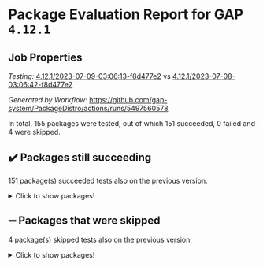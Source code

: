 # Package Evaluation Report for GAP `4.12.1`

## Job Properties

*Testing:* [4.12.1/2023-07-09-03:06:13-f8d477e2](https://github.com/gap-system/PackageDistro/blob/data/reports/4.12.1/2023-07-09-03:06:13-f8d477e2) vs [4.12.1/2023-07-08-03:06:42-f8d477e2](https://github.com/gap-system/PackageDistro/blob/data/reports/4.12.1/2023-07-08-03:06:42-f8d477e2)

*Generated by Workflow:* https://github.com/gap-system/PackageDistro/actions/runs/5497560578

In total, 155 packages were tested, out of which 151 succeeded, 0 failed and 4 were skipped.

## :heavy_check_mark: Packages still succeeding

151 package(s) succeeded tests also on the previous version.
<details><summary>Click to show packages!</summary>

- 4ti2interface 2023.02-04 [(success)](https://github.com/gap-system/PackageDistro/actions/runs/5497560578/jobs/10018490650)
- ace 5.6.2 [(success)](https://github.com/gap-system/PackageDistro/actions/runs/5497560578/jobs/10018490725)
- aclib 1.3.2 [(success)](https://github.com/gap-system/PackageDistro/actions/runs/5497560578/jobs/10018490800)
- agt 0.3.1 [(success)](https://github.com/gap-system/PackageDistro/actions/runs/5497560578/jobs/10018490887)
- alnuth 3.2.1 [(success)](https://github.com/gap-system/PackageDistro/actions/runs/5497560578/jobs/10018490954)
- anupq 3.3.0 [(success)](https://github.com/gap-system/PackageDistro/actions/runs/5497560578/jobs/10018491024)
- atlasrep 2.1.6 [(success)](https://github.com/gap-system/PackageDistro/actions/runs/5497560578/jobs/10018491085)
- autodoc 2023.06.19 [(success)](https://github.com/gap-system/PackageDistro/actions/runs/5497560578/jobs/10018491167)
- automata 1.15 [(success)](https://github.com/gap-system/PackageDistro/actions/runs/5497560578/jobs/10018491238)
- automgrp 1.3.2 [(success)](https://github.com/gap-system/PackageDistro/actions/runs/5497560578/jobs/10018491313)
- autpgrp 1.11 [(success)](https://github.com/gap-system/PackageDistro/actions/runs/5497560578/jobs/10018491383)
- cap 2023.06-08 [(success)](https://github.com/gap-system/PackageDistro/actions/runs/5497560578/jobs/10018491463)
- caratinterface 2.3.5 [(success)](https://github.com/gap-system/PackageDistro/actions/runs/5497560578/jobs/10018491529)
- cddinterface 2022.11.01 [(success)](https://github.com/gap-system/PackageDistro/actions/runs/5497560578/jobs/10018491589)
- circle 1.6.6 [(success)](https://github.com/gap-system/PackageDistro/actions/runs/5497560578/jobs/10018491649)
- classicpres 1.22 [(success)](https://github.com/gap-system/PackageDistro/actions/runs/5497560578/jobs/10018491711)
- cohomolo 1.6.11 [(success)](https://github.com/gap-system/PackageDistro/actions/runs/5497560578/jobs/10018491786)
- congruence 1.2.5 [(success)](https://github.com/gap-system/PackageDistro/actions/runs/5497560578/jobs/10018491858)
- corelg 1.56 [(success)](https://github.com/gap-system/PackageDistro/actions/runs/5497560578/jobs/10018491919)
- crime 1.6 [(success)](https://github.com/gap-system/PackageDistro/actions/runs/5497560578/jobs/10018491981)
- crisp 1.4.6 [(success)](https://github.com/gap-system/PackageDistro/actions/runs/5497560578/jobs/10018492036)
- crypting 0.10.4 [(success)](https://github.com/gap-system/PackageDistro/actions/runs/5497560578/jobs/10018492101)
- cryst 4.1.26 [(success)](https://github.com/gap-system/PackageDistro/actions/runs/5497560578/jobs/10018492160)
- crystcat 1.1.10 [(success)](https://github.com/gap-system/PackageDistro/actions/runs/5497560578/jobs/10018492214)
- ctbllib 1.3.6 [(success)](https://github.com/gap-system/PackageDistro/actions/runs/5497560578/jobs/10018492274)
- cubefree 1.19 [(success)](https://github.com/gap-system/PackageDistro/actions/runs/5497560578/jobs/10018492369)
- curlinterface 2.3.2 [(success)](https://github.com/gap-system/PackageDistro/actions/runs/5497560578/jobs/10018492467)
- cvec 2.8.1 [(success)](https://github.com/gap-system/PackageDistro/actions/runs/5497560578/jobs/10018492523)
- datastructures 0.3.0 [(success)](https://github.com/gap-system/PackageDistro/actions/runs/5497560578/jobs/10018492572)
- deepthought 1.0.6 [(success)](https://github.com/gap-system/PackageDistro/actions/runs/5497560578/jobs/10018492621)
- design 1.8 [(success)](https://github.com/gap-system/PackageDistro/actions/runs/5497560578/jobs/10018492670)
- difsets 2.3.1 [(success)](https://github.com/gap-system/PackageDistro/actions/runs/5497560578/jobs/10018492710)
- digraphs 1.6.2 [(success)](https://github.com/gap-system/PackageDistro/actions/runs/5497560578/jobs/10018492759)
- edim 1.3.7 [(success)](https://github.com/gap-system/PackageDistro/actions/runs/5497560578/jobs/10018492798)
- example 4.3.4 [(success)](https://github.com/gap-system/PackageDistro/actions/runs/5497560578/jobs/10018492840)
- examplesforhomalg 2023.02-04 [(success)](https://github.com/gap-system/PackageDistro/actions/runs/5497560578/jobs/10018492872)
- factint 1.6.3 [(success)](https://github.com/gap-system/PackageDistro/actions/runs/5497560578/jobs/10018492903)
- ferret 1.0.9 [(success)](https://github.com/gap-system/PackageDistro/actions/runs/5497560578/jobs/10018492935)
- fga 1.5.0 [(success)](https://github.com/gap-system/PackageDistro/actions/runs/5497560578/jobs/10018492977)
- fining 1.5.5 [(success)](https://github.com/gap-system/PackageDistro/actions/runs/5497560578/jobs/10018493020)
- float 1.0.3 [(success)](https://github.com/gap-system/PackageDistro/actions/runs/5497560578/jobs/10018493054)
- format 1.4.3 [(success)](https://github.com/gap-system/PackageDistro/actions/runs/5497560578/jobs/10018493093)
- forms 1.2.9 [(success)](https://github.com/gap-system/PackageDistro/actions/runs/5497560578/jobs/10018493128)
- fplsa 1.2.6 [(success)](https://github.com/gap-system/PackageDistro/actions/runs/5497560578/jobs/10018493166)
- fr 2.4.12 [(success)](https://github.com/gap-system/PackageDistro/actions/runs/5497560578/jobs/10018493205)
- francy 2.0.3 [(success)](https://github.com/gap-system/PackageDistro/actions/runs/5497560578/jobs/10018493237)
- fwtree 1.3 [(success)](https://github.com/gap-system/PackageDistro/actions/runs/5497560578/jobs/10018493275)
- gapdoc 1.6.6 [(success)](https://github.com/gap-system/PackageDistro/actions/runs/5497560578/jobs/10018493316)
- gauss 2023.02-04 [(success)](https://github.com/gap-system/PackageDistro/actions/runs/5497560578/jobs/10018493360)
- gaussforhomalg 2023.02-04 [(success)](https://github.com/gap-system/PackageDistro/actions/runs/5497560578/jobs/10018493392)
- gbnp 1.0.5 [(success)](https://github.com/gap-system/PackageDistro/actions/runs/5497560578/jobs/10018493428)
- generalizedmorphismsforcap 2023.03-01 [(success)](https://github.com/gap-system/PackageDistro/actions/runs/5497560578/jobs/10018493465)
- genss 1.6.8 [(success)](https://github.com/gap-system/PackageDistro/actions/runs/5497560578/jobs/10018493499)
- gradedmodules 2023.02-04 [(success)](https://github.com/gap-system/PackageDistro/actions/runs/5497560578/jobs/10018493552)
- gradedringforhomalg 2023.02-04 [(success)](https://github.com/gap-system/PackageDistro/actions/runs/5497560578/jobs/10018493590)
- grape 4.9.0 [(success)](https://github.com/gap-system/PackageDistro/actions/runs/5497560578/jobs/10018493630)
- groupoids 1.73 [(success)](https://github.com/gap-system/PackageDistro/actions/runs/5497560578/jobs/10018493676)
- grpconst 2.6.4 [(success)](https://github.com/gap-system/PackageDistro/actions/runs/5497560578/jobs/10018493725)
- guarana 0.96.3 [(success)](https://github.com/gap-system/PackageDistro/actions/runs/5497560578/jobs/10018493775)
- guava 3.18 [(success)](https://github.com/gap-system/PackageDistro/actions/runs/5497560578/jobs/10018493832)
- hap 1.56 [(success)](https://github.com/gap-system/PackageDistro/actions/runs/5497560578/jobs/10018493877)
- hapcryst 0.1.15 [(success)](https://github.com/gap-system/PackageDistro/actions/runs/5497560578/jobs/10018493940)
- hecke 1.5.3 [(success)](https://github.com/gap-system/PackageDistro/actions/runs/5497560578/jobs/10018493992)
- help 3.5 [(success)](https://github.com/gap-system/PackageDistro/actions/runs/5497560578/jobs/10018494041)
- homalg 2023.02-05 [(success)](https://github.com/gap-system/PackageDistro/actions/runs/5497560578/jobs/10018494088)
- homalgtocas 2023.02-04 [(success)](https://github.com/gap-system/PackageDistro/actions/runs/5497560578/jobs/10018494139)
- idrel 2.45 [(success)](https://github.com/gap-system/PackageDistro/actions/runs/5497560578/jobs/10018494190)
- images 1.3.1 [(success)](https://github.com/gap-system/PackageDistro/actions/runs/5497560578/jobs/10018494244)
- intpic 0.3.0 [(success)](https://github.com/gap-system/PackageDistro/actions/runs/5497560578/jobs/10018494286)
- io 4.8.1 [(success)](https://github.com/gap-system/PackageDistro/actions/runs/5497560578/jobs/10018494343)
- io_forhomalg 2023.02-04 [(success)](https://github.com/gap-system/PackageDistro/actions/runs/5497560578/jobs/10018494389)
- irredsol 1.4.4 [(success)](https://github.com/gap-system/PackageDistro/actions/runs/5497560578/jobs/10018494444)
- json 2.1.1 [(success)](https://github.com/gap-system/PackageDistro/actions/runs/5497560578/jobs/10018494490)
- jupyterkernel 1.5.0 [(success)](https://github.com/gap-system/PackageDistro/actions/runs/5497560578/jobs/10018494558)
- jupyterviz 1.5.6 [(success)](https://github.com/gap-system/PackageDistro/actions/runs/5497560578/jobs/10018494607)
- kan 1.35 [(success)](https://github.com/gap-system/PackageDistro/actions/runs/5497560578/jobs/10018494651)
- kbmag 1.5.11 [(success)](https://github.com/gap-system/PackageDistro/actions/runs/5497560578/jobs/10018494705)
- laguna 3.9.6 [(success)](https://github.com/gap-system/PackageDistro/actions/runs/5497560578/jobs/10018494746)
- liealgdb 2.2.1 [(success)](https://github.com/gap-system/PackageDistro/actions/runs/5497560578/jobs/10018494807)
- liepring 2.8 [(success)](https://github.com/gap-system/PackageDistro/actions/runs/5497560578/jobs/10018494856)
- liering 2.4.2 [(success)](https://github.com/gap-system/PackageDistro/actions/runs/5497560578/jobs/10018494918)
- linearalgebraforcap 2023.06-02 [(success)](https://github.com/gap-system/PackageDistro/actions/runs/5497560578/jobs/10018494977)
- localizeringforhomalg 2023.02-04 [(success)](https://github.com/gap-system/PackageDistro/actions/runs/5497560578/jobs/10018495041)
- loops 3.4.3 [(success)](https://github.com/gap-system/PackageDistro/actions/runs/5497560578/jobs/10018495098)
- lpres 1.0.3 [(success)](https://github.com/gap-system/PackageDistro/actions/runs/5497560578/jobs/10018495154)
- majoranaalgebras 1.5.1 [(success)](https://github.com/gap-system/PackageDistro/actions/runs/5497560578/jobs/10018495221)
- mapclass 1.4.6 [(success)](https://github.com/gap-system/PackageDistro/actions/runs/5497560578/jobs/10018495275)
- matgrp 0.70 [(success)](https://github.com/gap-system/PackageDistro/actions/runs/5497560578/jobs/10018495342)
- matricesforhomalg 2023.02-04 [(success)](https://github.com/gap-system/PackageDistro/actions/runs/5497560578/jobs/10018495406)
- modisom 2.5.4 [(success)](https://github.com/gap-system/PackageDistro/actions/runs/5497560578/jobs/10018495476)
- modulepresentationsforcap 2023.06-02 [(success)](https://github.com/gap-system/PackageDistro/actions/runs/5497560578/jobs/10018495541)
- modules 2023.02-04 [(success)](https://github.com/gap-system/PackageDistro/actions/runs/5497560578/jobs/10018495595)
- monoidalcategories 2023.05-03 [(success)](https://github.com/gap-system/PackageDistro/actions/runs/5497560578/jobs/10018495662)
- nconvex 2022.09-01 [(success)](https://github.com/gap-system/PackageDistro/actions/runs/5497560578/jobs/10018495726)
- nilmat 1.4.2 [(success)](https://github.com/gap-system/PackageDistro/actions/runs/5497560578/jobs/10018495780)
- nock 1.5 [(success)](https://github.com/gap-system/PackageDistro/actions/runs/5497560578/jobs/10018495841)
- normalizinterface 1.3.6 [(success)](https://github.com/gap-system/PackageDistro/actions/runs/5497560578/jobs/10018495904)
- nq 2.5.10 [(success)](https://github.com/gap-system/PackageDistro/actions/runs/5497560578/jobs/10018495977)
- numericalsgps 1.3.1 [(success)](https://github.com/gap-system/PackageDistro/actions/runs/5497560578/jobs/10018496036)
- openmath 11.5.3 [(success)](https://github.com/gap-system/PackageDistro/actions/runs/5497560578/jobs/10018496084)
- orb 4.9.0 [(success)](https://github.com/gap-system/PackageDistro/actions/runs/5497560578/jobs/10018496144)
- packagemanager 1.4.1 [(success)](https://github.com/gap-system/PackageDistro/actions/runs/5497560578/jobs/10018496207)
- patternclass 2.4.3 [(success)](https://github.com/gap-system/PackageDistro/actions/runs/5497560578/jobs/10018496264)
- permut 2.0.4 [(success)](https://github.com/gap-system/PackageDistro/actions/runs/5497560578/jobs/10018496336)
- polenta 1.3.10 [(success)](https://github.com/gap-system/PackageDistro/actions/runs/5497560578/jobs/10018496394)
- polymaking 0.8.6 [(success)](https://github.com/gap-system/PackageDistro/actions/runs/5497560578/jobs/10018496448)
- primgrp 3.4.4 [(success)](https://github.com/gap-system/PackageDistro/actions/runs/5497560578/jobs/10018496524)
- profiling 2.5.4 [(success)](https://github.com/gap-system/PackageDistro/actions/runs/5497560578/jobs/10018496587)
- qpa 1.34 [(success)](https://github.com/gap-system/PackageDistro/actions/runs/5497560578/jobs/10018496644)
- quagroup 1.8.3 [(success)](https://github.com/gap-system/PackageDistro/actions/runs/5497560578/jobs/10018496708)
- radiroot 2.9 [(success)](https://github.com/gap-system/PackageDistro/actions/runs/5497560578/jobs/10018496759)
- rcwa 4.7.1 [(success)](https://github.com/gap-system/PackageDistro/actions/runs/5497560578/jobs/10018496832)
- rds 1.8 [(success)](https://github.com/gap-system/PackageDistro/actions/runs/5497560578/jobs/10018496952)
- recog 1.4.2 [(success)](https://github.com/gap-system/PackageDistro/actions/runs/5497560578/jobs/10018497042)
- repndecomp 1.3.0 [(success)](https://github.com/gap-system/PackageDistro/actions/runs/5497560578/jobs/10018497098)
- repsn 3.1.1 [(success)](https://github.com/gap-system/PackageDistro/actions/runs/5497560578/jobs/10018497166)
- resclasses 4.7.3 [(success)](https://github.com/gap-system/PackageDistro/actions/runs/5497560578/jobs/10018497234)
- ringsforhomalg 2023.02-05 [(success)](https://github.com/gap-system/PackageDistro/actions/runs/5497560578/jobs/10018497306)
- sco 2023.02-04 [(success)](https://github.com/gap-system/PackageDistro/actions/runs/5497560578/jobs/10018497368)
- scscp 2.4.1 [(success)](https://github.com/gap-system/PackageDistro/actions/runs/5497560578/jobs/10018497422)
- semigroups 5.2.1 [(success)](https://github.com/gap-system/PackageDistro/actions/runs/5497560578/jobs/10018497467)
- sglppow 2.3 [(success)](https://github.com/gap-system/PackageDistro/actions/runs/5497560578/jobs/10018497525)
- sgpviz 0.999.5 [(success)](https://github.com/gap-system/PackageDistro/actions/runs/5497560578/jobs/10018497573)
- simpcomp 2.1.14 [(success)](https://github.com/gap-system/PackageDistro/actions/runs/5497560578/jobs/10018497632)
- singular 2023.02.09 [(success)](https://github.com/gap-system/PackageDistro/actions/runs/5497560578/jobs/10018497690)
- sl2reps 1.1 [(success)](https://github.com/gap-system/PackageDistro/actions/runs/5497560578/jobs/10018497737)
- sla 1.5.3 [(success)](https://github.com/gap-system/PackageDistro/actions/runs/5497560578/jobs/10018497778)
- smallgrp 1.5.3 [(success)](https://github.com/gap-system/PackageDistro/actions/runs/5497560578/jobs/10018497841)
- smallsemi 0.6.13 [(success)](https://github.com/gap-system/PackageDistro/actions/runs/5497560578/jobs/10018497886)
- sonata 2.9.6 [(success)](https://github.com/gap-system/PackageDistro/actions/runs/5497560578/jobs/10018497932)
- sophus 1.27 [(success)](https://github.com/gap-system/PackageDistro/actions/runs/5497560578/jobs/10018497998)
- spinsym 1.5.2 [(success)](https://github.com/gap-system/PackageDistro/actions/runs/5497560578/jobs/10018498044)
- standardff 0.9.4 [(success)](https://github.com/gap-system/PackageDistro/actions/runs/5497560578/jobs/10018498079)
- symbcompcc 1.3.2 [(success)](https://github.com/gap-system/PackageDistro/actions/runs/5497560578/jobs/10018498113)
- thelma 1.3 [(success)](https://github.com/gap-system/PackageDistro/actions/runs/5497560578/jobs/10018498137)
- tomlib 1.2.9 [(success)](https://github.com/gap-system/PackageDistro/actions/runs/5497560578/jobs/10018498177)
- toolsforhomalg 2023.05-01 [(success)](https://github.com/gap-system/PackageDistro/actions/runs/5497560578/jobs/10018498212)
- toric 1.9.5 [(success)](https://github.com/gap-system/PackageDistro/actions/runs/5497560578/jobs/10018498244)
- toricvarieties 2022.07.13 [(success)](https://github.com/gap-system/PackageDistro/actions/runs/5497560578/jobs/10018498279)
- transgrp 3.6.4 [(success)](https://github.com/gap-system/PackageDistro/actions/runs/5497560578/jobs/10018498315)
- ugaly 4.0.3 [(success)](https://github.com/gap-system/PackageDistro/actions/runs/5497560578/jobs/10018498348)
- unipot 1.5 [(success)](https://github.com/gap-system/PackageDistro/actions/runs/5497560578/jobs/10018498377)
- unitlib 4.2.0 [(success)](https://github.com/gap-system/PackageDistro/actions/runs/5497560578/jobs/10018498404)
- utils 0.82 [(success)](https://github.com/gap-system/PackageDistro/actions/runs/5497560578/jobs/10018498432)
- uuid 0.7 [(success)](https://github.com/gap-system/PackageDistro/actions/runs/5497560578/jobs/10018498456)
- walrus 0.9991 [(success)](https://github.com/gap-system/PackageDistro/actions/runs/5497560578/jobs/10018498484)
- wedderga 4.10.4 [(success)](https://github.com/gap-system/PackageDistro/actions/runs/5497560578/jobs/10018498510)
- xmod 2.91 [(success)](https://github.com/gap-system/PackageDistro/actions/runs/5497560578/jobs/10018498535)
- xmodalg 1.23 [(success)](https://github.com/gap-system/PackageDistro/actions/runs/5497560578/jobs/10018498568)
- yangbaxter 0.10.3 [(success)](https://github.com/gap-system/PackageDistro/actions/runs/5497560578/jobs/10018498594)
- zeromqinterface 0.14 [(success)](https://github.com/gap-system/PackageDistro/actions/runs/5497560578/jobs/10018498623)
</details>

## :heavy_minus_sign: Packages that were skipped

4 package(s) skipped tests also on the previous version.
<details><summary>Click to show packages!</summary>

- browse 1.8.21 [(skipped)](https://github.com/gap-system/PackageDistro/actions/runs/5497560578/jobs/10018377628)
- itc 1.5.1 [(skipped)](https://github.com/gap-system/PackageDistro/actions/runs/5497560578/jobs/10018377628)
- polycyclic 2.16 [(skipped)](https://github.com/gap-system/PackageDistro/actions/runs/5497560578/jobs/10018377628)
- xgap 4.31 [(skipped)](https://github.com/gap-system/PackageDistro/actions/runs/5497560578/jobs/10018377628)
</details>

